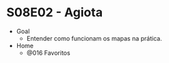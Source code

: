 # S08E02 - Agiota
- Goal
  - Entender como funcionam os mapas na prática.
- Home
    - @016 Favoritos